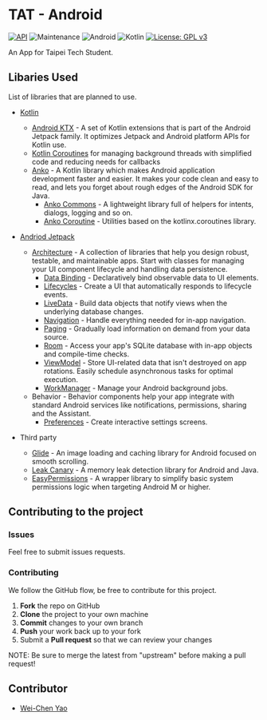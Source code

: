 # TAT - Android
[![API](https://img.shields.io/badge/API-21%2B-blue.svg)](https://android-arsenal.com/api?level=21) ![Maintenance](https://img.shields.io/badge/maintained-yes-red.svg) ![Android](https://img.shields.io/badge/platform-Android-green.svg) ![Kotlin](https://img.shields.io/badge/language-Kotlin-orange.svg) [![License: GPL v3](https://img.shields.io/badge/License-GPLv3-blue.svg)](https://www.gnu.org/licenses/gpl-3.0)

An App for Taipei Tech Student.

## Libaries Used
List of libraries that are planned to use.
* [Kotlin](https://kotlinlang.org/)
    * [Android KTX](https://developer.android.com/kotlin/ktx) -  A set of Kotlin extensions that is part of the Android Jetpack family. It optimizes Jetpack and Android platform APIs for Kotlin use.
    * [Kotlin Coroutines](https://github.com/Kotlin/kotlinx.coroutines) for managing background threads with simplified code and reducing needs for callbacks
    * [Anko](https://github.com/Kotlin/anko) - A Kotlin library which makes Android application development faster and easier. It makes your code clean and easy to read, and lets you forget about rough edges of the Android SDK for Java.
        * [Anko Commons](https://github.com/Kotlin/anko/wiki/Anko-Commons-%E2%80%93-Dialogs) - A lightweight library full of helpers for intents, dialogs, logging and so on.
        * [Anko Coroutine](https://github.com/Kotlin/anko/wiki/Anko-Coroutines) - Utilities based on the kotlinx.coroutines library.
* [Andriod Jetpack](https://developer.android.com/jetpack/)
    * [Architecture](https://developer.android.com/jetpack/arch/) - A collection of libraries that help you design robust, testable, and maintainable apps. Start with classes for managing your UI component lifecycle and handling data
      persistence.
        * [Data Binding](https://developer.android.com/topic/libraries/data-binding/) - Declaratively bind observable data to UI elements.
        * [Lifecycles](https://developer.android.com/topic/libraries/architecture/lifecycle) - Create a UI that automatically responds to lifecycle events.
        * [LiveData](https://developer.android.com/topic/libraries/architecture/livedata) - Build data objects that notify views when the underlying database changes.
        * [Navigation](https://developer.android.com/topic/libraries/architecture/navigation.html) - Handle everything needed for in-app navigation.
        * [Paging](https://developer.android.com/topic/libraries/architecture/paging/) - Gradually load information on demand from your data source.
        * [Room](https://developer.android.com/topic/libraries/architecture/room) - Access your app's SQLite database with in-app objects and compile-time checks.
        * [ViewModel](https://developer.android.com/topic/libraries/architecture/viewmodel) - Store UI-related data that isn't destroyed on app rotations. Easily schedule asynchronous tasks for optimal execution.
        * [WorkManager](https://developer.android.com/topic/libraries/architecture/workmanager) - Manage your Android background jobs.
    * Behavior - Behavior components help your app integrate with standard Android services like notifications, permissions, sharing and the Assistant.
        * [Preferences](https://developer.android.com/guide/topics/ui/settings) - Create interactive settings screens.

* Third party
    * [Glide](https://github.com/bumptech/glide) - An image loading and caching library for Android focused on smooth scrolling.
    * [Leak Canary](https://bumptech.github.io/glide/) - A memory leak detection library for Android and Java.
    * [EasyPermissions](https://firebaseopensource.com/projects/googlesamples/easypermissions/) - A wrapper library to simplify basic system permissions logic when targeting Android M or higher.

## Contributing to the project
### Issues
Feel free to submit issues requests.

### Contributing
We follow the GitHub flow, be free to contribute for this project.
1.  **Fork** the repo on GitHub
2.  **Clone** the project to your own machine
3.  **Commit** changes to your own branch
4.  **Push** your work back up to your fork
5.  Submit a **Pull request** so that we can review your changes

NOTE: Be sure to merge the latest from "upstream" before making a pull request!

## Contributor
- [Wei-Chen Yao](https://github.com/yaoandy107)
